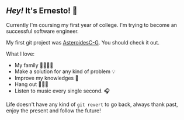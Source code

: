 ## *Hey!* It's Ernesto! :wave:
Currently I'm coursing my first year of college. I'm trying to become an successful software engineer.

My first git project was [AsteroidesC-G](https://github.com/ErnestoRB/AsteroidesC-G). You should check it out.

What I love:
- My family :family_man_woman_girl_boy:
- Make a solution for any kind of problem :bulb:
- Improve my knowledges :brain:
- Hang out :people_holding_hands:
- Listen to music every single second. :headphones:

Life doesn't have any kind of ``` git revert ``` to go back, always thank past, enjoy the present and follow the future!
